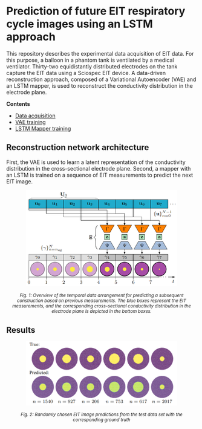 # Prediction of future EIT respiratory cycle images using an LSTM approach

This repository describes the experimental data acquisition of EIT data. For this purpose, a balloon in a phantom tank is ventilated by a medical ventilator. Thirty-two equidistantly distributed electrodes on the tank capture the EIT data using a Sciospec EIT device. A data-driven reconstruction approach, composed of a Variational Autoencoder (VAE) and an LSTM mapper, is used to reconstruct the conductivity distribution in the electrode plane.

**Contents**

- [Data acquisition](notebooks/arduino_only.ipynb)
- [VAE training](notebooks/VAE_training.ipynb)
- [LSTM Mapper training](notebooks/LSTM_Mapper.ipynb)


## Reconstruction network architecture

First, the VAE is used to learn a latent representation of the conductivity distribution in the cross-sectional electrode plane.
Second, a mapper with an LSTM is trained on a sequence of EIT measurements to predict the next EIT image.

<p align="center">
  <img src="images/data_arrangement.png" alt="Empty_mesh" width="400px">
</p>
<p align="center" style="font-size: smaller;">
  <em>Fig. 1: Overview of the temporal data arrangement for predicting a subsequent construction based on previous measurements. The blue boxes represent the EIT measurements, and the corresponding cross-sectional conductivity distribution in the electrode plane is depicted in the bottom boxes.</em>
</p>

## Results

<p align="center">
  <img src="images/pred_results.png" alt="Empty_mesh" width="400px">
</p>
<p align="center" style="font-size: smaller;">
  <em>Fig. 2: Randomly chosen EIT image predictions from the test data set with the corresponding ground truth
</p>
